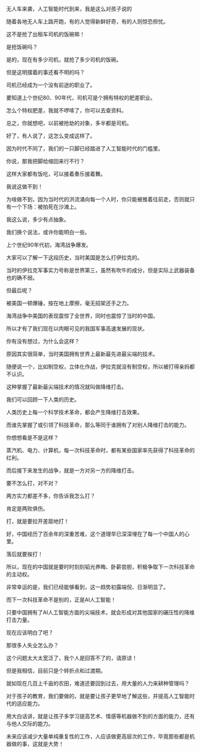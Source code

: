 无人车来袭，人工智能时代到来，我是这么对孩子说的





随着各地无人车上路开跑，有的人觉得新鲜好奇，有的人则惊恐担忧。

这不是抢了出租车司机的饭碗嘛！

是抢饭碗吗？

是的，现在有多少司机，就抢了多少司机的饭碗。

但是这明摆着的事还看不明的吗？

司机已经成为一个没有前途的职业了。

要知道上个世纪80、90年代，司机可是个拥有特权的肥差职业。

怎么个特权肥差，我就不啰嗦了，你可以去查资料。

总之，你就想吧，以前被抢劫的对象，多半都是司机。



好了，有人说了，这怎么变成这样了。

因为时代不同了，我们的一只脚已经踏进了人工智能时代的门槛里。

你说，那我把脚给缩回来行不行？

这样大家都有饭吃，可以接着奏乐接着舞。

我说这做不到！



为啥做不到，因为当时代的洪流涌向每一个人时，你只能被推着往前走，否则就只有一个下场：被拍死在沙滩上。

我这么说，多少有点抽象。

我们换个说法，或许你能明白一些。



上个世纪90年代初，海湾战争爆发。

大家可以了解一下这段历史，当时美国是怎么打伊拉克的。

当时的伊拉克军事实力号称是世界第三，虽然有吹牛的成分，但是实际上武器装备也的确不弱。

但最后呢？

被美国一顿爆锤，按在地上摩擦，毫无招架还手之力。

海湾战争中美国的表现震惊了全世界，同时也震惊了当时的中国。

所以才有了我们现在以肉眼可见的我国军事高速发展的现状。

你有没有想过，为什么会这样？



原因其实很简单，当时美国拥有世界上最新最先进最尖端的技术。

随便说一个，比如制空权，立体化作战，伊拉克就没有制空权，所以被打得亲妈都不认识。

这种掌握了最新最尖端技术的情况就叫做降维打击。

我们可以回顾一下人类的历史。

人类历史上每一个科学技术革命，都会产生降维打击效果。

而谁先掌握了或引领了科技革命，那么等同于谁拥有了对别人降维打击的能力。

你想想看是不是这样？

蒸汽机、电力、计算机，每一次科技革命时，都有某些国家率先获得了科技革命的红利。

而后接下来发生的战争，就是一方对另一方的降维打击。

要不怎么打，对不对？

两方实力都差不多，你告诉我怎么打？

肯定是两败俱伤。

打，就是要拉开差距地打！



好，中国经历了百余年的深重苦难，这个道理早已深深埋在了每一个中国人的心里。

落后就要挨打！

所以，现在的中国就是要时时刻刻韬光养晦、卧薪尝胆，积极争取下一次科技革命的主动权。

非常幸运的是，我们已经能够看到，这一趋势初露端倪、日渐明显了。

而下一次科技革命不是别的，正是AI人工智能！

只要中国拥有了AI人工智能方面的尖端技术，就会形成对其他国家的碾压性的降维打击力量。

现在应该明白了吧？



那很多人失业怎么办？

这个问题太大太宽泛了，我个人是回答不了的，请原谅！

但是我相信，目前只是个转折点和过渡期。

就如现在几百上千亩的农田，难道还要回到过去，用大量的人力来耕种管理吗？



对于孩子的教育，我们要做的，就是要让孩子更早地了解这些，并提高人工智能时代的适应能力。

用大白话讲，就是让孩子多学习提高艺术、情感等机器做不到的方面的能力，还有与他人交际的能力。

未来应该减少大量单纯重复性的工作，人应该做更高层次的工作，毕竟那些都是机器做的事，这就是大势！





